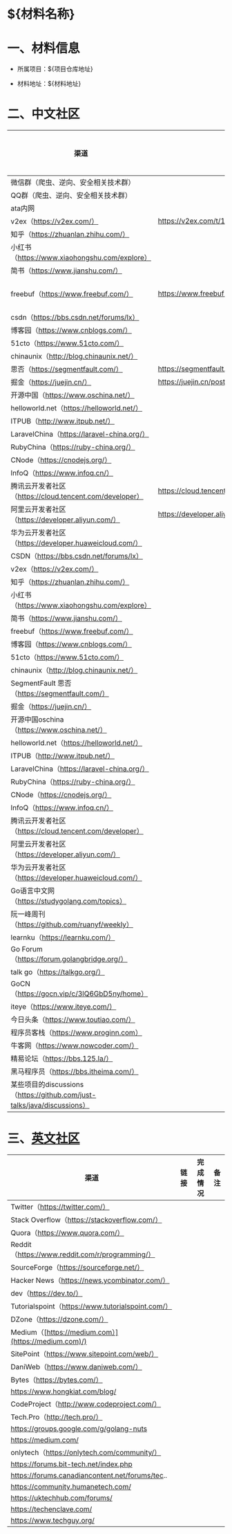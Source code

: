 # ${材料名称}

# 一、材料信息

- 所属项目：${项目仓库地址}

- 材料地址：${材料地址}

# 二、中文社区


| 渠道                                                    | 链接                                                | 完成情况           | 备注                                |
| ------------------------------------------------------- | --------------------------------------------------- |----------------| ----------------------------------- |
| 微信群（爬虫、逆向、安全相关技术群）                    |                                                     |                |                                     |
| QQ群（爬虫、逆向、安全相关技术群）                      |                                                     |                |                                     |
| ata内网                                                 |                                                     |                |                                     |
| v2ex（https://v2ex.com/）                               | https://v2ex.com/t/1097750                          |                |                                     |
| 知乎（https://zhuanlan.zhihu.com/）                     |                                                     |                |                                     |
| 小红书（https://www.xiaohongshu.com/explore）           |                                                     |                |                                     |
| 简书（https://www.jianshu.com/）                        |                                                     |                |                                     |
| freebuf（https://www.freebuf.com/）                     | https://www.freebuf.com/write/418057.html           | 审核中            |                                     |
| csdn（https://bbs.csdn.net/forums/lx）                  |                                                     |                |                                     |
| 博客园（https://www.cnblogs.com/）                      |                                                     |                |                                     |
| 51cto（https://www.51cto.com/）                         |                                                     |                |                                     |
| chinaunix（http://blog.chinaunix.net/）                 |                                                     |                |                                     |
| 思否（https://segmentfault.com/）                       | https://segmentfault.com/a/1190000045656386         |                |                                     |
| 掘金（https://juejin.cn/）                              | https://juejin.cn/post/7449733747379093544          |                |                                     |
| 开源中国（https://www.oschina.net/）                    |                                                     |            |                                     |
| helloworld.net（https://helloworld.net/）               |                                                     |                |                                     |
| ITPUB（http://www.itpub.net/）                          |                                                     |                |                                     |
| LaravelChina（https://laravel-china.org/）              |                                                     |                |                                     |
| RubyChina（https://ruby-china.org/）                    |                                                     |                |                                     |
| CNode（https://cnodejs.org/）                           |                                                     |                |                                     |
| InfoQ（https://www.infoq.cn/）                          |                                                     |                |                                     |
| 腾讯云开发者社区（https://cloud.tencent.com/developer） | https://cloud.tencent.com/developer/article/2478688 |                |                                     |
| 阿里云开发者社区（https://developer.aliyun.com/）       | https://developer.aliyun.com/article/1645922        |                |  |
| 华为云开发者社区（https://developer.huaweicloud.com/）  |                                                     |                |                                     |
| CSDN（https://bbs.csdn.net/forums/lx）                       |      |                |      |
| v2ex（https://v2ex.com/）                                    |      |                |      |
| 知乎（https://zhuanlan.zhihu.com/）                          |      |                |      |
| 小红书（https://www.xiaohongshu.com/explore）                |      |                |      |
| 简书（https://www.jianshu.com/）                             |      |                |      |
| freebuf（https://www.freebuf.com/）                          |      |                |      |
| 博客园（https://www.cnblogs.com/）                           |      |                |      |
| 51cto（https://www.51cto.com/）                              |      |                |      |
| chinaunix（http://blog.chinaunix.net/）                      |      |                |      |
| SegmentFault 思否（https://segmentfault.com/）               |      |                |      |
| 掘金（https://juejin.cn/）                                   |      |                |      |
| 开源中国oschina（https://www.oschina.net/）                  |      |                |      |
| helloworld.net（https://helloworld.net/）                    |      |                |      |
| ITPUB（http://www.itpub.net/）                               |      |                |      |
| LaravelChina（https://laravel-china.org/）                   |      |                |      |
| RubyChina（https://ruby-china.org/）                         |      |                |      |
| CNode（https://cnodejs.org/）                                |      |                |      |
| InfoQ（https://www.infoq.cn/）                               |      |                |      |
| 腾讯云开发者社区（https://cloud.tencent.com/developer）      |      |                |      |
| 阿里云开发者社区（https://developer.aliyun.com/）            |      |                |      |
| 华为云开发者社区（https://developer.huaweicloud.com/）       |      |                |      |
| Go语言中文网（https://studygolang.com/topics）               |      |                |      |
| 阮一峰周刊（https://github.com/ruanyf/weekly）               |      |                |      |
| learnku（https://learnku.com/）                              |      |                |      |
| Go Forum（https://forum.golangbridge.org/）                  |      |                |      |
| talk go（https://talkgo.org/）                               |      |                |      |
| GoCN（https://gocn.vip/c/3lQ6GbD5ny/home）                   |      |                |      |
| iteye（https://www.iteye.com/）                              |      |                |      |
| 今日头条（https://www.toutiao.com/）                         |      |                |      |
| 程序员客栈（https://www.proginn.com）                        |      |                |      |
| 牛客网（https://www.nowcoder.com/）                          |      |                |      |
| 精易论坛（https://bbs.125.la/）                              |      |                |      |
| 黑马程序员（https://bbs.itheima.com/）                       |      |                |      |
| 某些项目的discussions（https://github.com/just-talks/java/discussions） |      |                |      |

# 三、[英文社区]()

| 渠道                                                 | 链接 | 完成情况 | 备注 |
| ---------------------------------------------------- | ---- | -------- | ---- |
| Twitter（https://twitter.com/）                      |      |          |      |
| Stack Overflow（https://stackoverflow.com/）         |      |          |      |
| Quora（https://www.quora.com/）                      |      |          |      |
| Reddit（https://www.reddit.com/r/programming/）      |      |          |      |
| SourceForge（https://sourceforge.net/）              |      |          |      |
| Hacker News（https://news.ycombinator.com/）         |      |          |      |
| dev（https://dev.to/）                               |      |          |      |
| Tutorialspoint（https://www.tutorialspoint.com/）    |      |          |      |
| DZone（https://dzone.com/）                          |      |          |      |
| Medium（[https://medium.com）](https://medium.com)/) |      |          |      |
| SitePoint（https://www.sitepoint.com/web/）          |      |          |      |
| DaniWeb（https://www.daniweb.com/）                  |      |          |      |
| Bytes（https://bytes.com/）                          |      |          |      |
| https://www.hongkiat.com/blog/                       |      |          |      |
| CodeProject（http://www.codeproject.com/）           |      |          |      |
| Tech.Pro（http://tech.pro/）                         |      |          |      |
| https://groups.google.com/g/golang-nuts              |      |          |      |
| https://medium.com/                                  |      |          |      |
| onlytech（https://onlytech.com/community/）          |      |          |      |
| https://forums.bit-tech.net/index.php                |      |          |      |
| https://forums.canadiancontent.net/forums/tec..      |      |          |      |
| https://community.humanetech.com/                    |      |          |      |
| https://uktechhub.com/forums/                        |      |          |      |
| https://techenclave.com/                             |      |          |      |
| https://www.techguy.org/                             |      |          |      |











